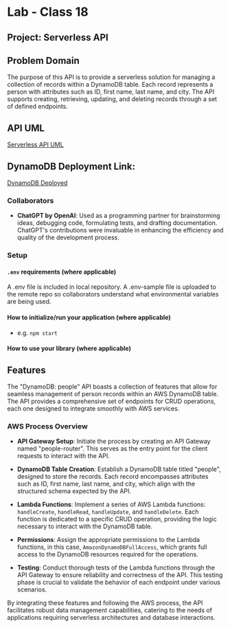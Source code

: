 # Lab - Class 18

## Project: Serverless API

## Problem Domain
The purpose of this API is to provide a serverless solution for managing a collection of records within a DynamoDB table. Each record represents a person with attributes such as ID, first name, last name, and city. The API supports creating, retrieving, updating, and deleting records through a set of defined endpoints.

## API UML

[Serverless API UML](./assets/peopleUML.png)

## DynamoDB Deployment Link: 
[DynamoDB Deployed](https://jlf3ozk3fl.execute-api.us-east-1.amazonaws.com/dev/people)

### Collaborators
- **ChatGPT by OpenAI**: Used as a programming partner for brainstorming ideas, debugging code, formulating tests, and drafting documentation. ChatGPT's contributions were invaluable in enhancing the efficiency and quality of the development process.

### Setup

#### `.env` requirements (where applicable)

A .env file is included in local repository. A .env-sample file is uploaded to the remote repo so collaborators understand what environmental variables are being used. 

#### How to initialize/run your application (where applicable)

- e.g. `npm start`

#### How to use your library (where applicable)

## Features

The "DynamoDB: people" API boasts a collection of features that allow for seamless management of person records within an AWS DynamoDB table. The API provides a comprehensive set of endpoints for CRUD operations, each one designed to integrate smoothly with AWS services.

### AWS Process Overview

- **API Gateway Setup**: Initiate the process by creating an API Gateway named "people-router". This serves as the entry point for the client requests to interact with the API.

- **DynamoDB Table Creation**: Establish a DynamoDB table titled "people", designed to store the records. Each record encompasses attributes such as ID, first name, last name, and city, which align with the structured schema expected by the API.

- **Lambda Functions**: Implement a series of AWS Lambda functions: `handleCreate`, `handleRead`, `handleUpdate`, and `handleDelete`. Each function is dedicated to a specific CRUD operation, providing the logic necessary to interact with the DynamoDB table.

- **Permissions**: Assign the appropriate permissions to the Lambda functions, in this case, `AmazonDynamoDBFullAccess`, which grants full access to the DynamoDB resources required for the operations.

- **Testing**: Conduct thorough tests of the Lambda functions through the API Gateway to ensure reliability and correctness of the API. This testing phase is crucial to validate the behavior of each endpoint under various scenarios.

By integrating these features and following the AWS process, the API facilitates robust data management capabilities, catering to the needs of applications requiring serverless architectures and database interactions.

